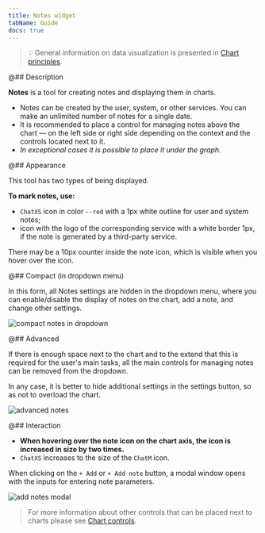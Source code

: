 ```yaml
---
title: Notes widget
tabName: Guide
docs: true
---
```


> 💡 General information on data visualization is presented in [Chart principles](/data-display/chart/).

@## Description

**Notes** is a tool for creating notes and displaying them in charts.

- Notes can be created by the user, system, or other services. You can make an unlimited number of notes for a single date.
- It is recommended to place a control for managing notes above the chart — on the left side or right side depending on the context and the controls located next to it.
- _In exceptional cases it is possible to place it under the graph._

@## Appearance

This tool has two types of being displayed.

**To mark notes, use:**

- `ChatXS` icon in color `--red` with a 1px white outline for user and system notes;
- icon with the logo of the corresponding service with a white border 1px, if the note is generated by a third-party service.

There may be a 10px counter inside the note icon, which is visible when you hover over the icon.

@## Compact (in dropdown menu)

In this form, all Notes settings are hidden in the dropdown menu, where you can enable/disable the display of notes on the chart, add a note, and change other settings.

![compact notes in dropdown](static/notes-compact.png)

@## Advanced

If there is enough space next to the chart and to the extend that this is required for the user's main tasks, all the main controls for managing notes can be removed from the dropdown.

In any case, it is better to hide additional settings in the settings button, so as not to overload the chart.

![advanced notes](static/notes-advanced.png)

@## Interaction

- **When hovering over the note icon on the chart axis, the icon is increased in size by two times.**
- `ChatXS` increases to the size of the `ChatM` icon.

When clicking on the `+ Add` or `+ Add note` button, a modal window opens with the inputs for entering note parameters.

![add notes modal](static/notes-add-modal.png)

> For more information about other controls that can be placed next to charts please see [Chart controls](/data-display/chart-controls/).
